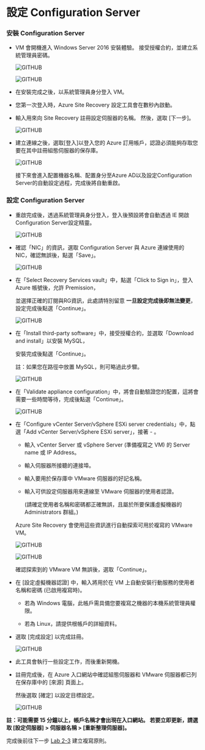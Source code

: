 # 設定 Configuration Server

### 安裝 Configuration Server

- VM 會開機進入 Windows Server 2016 安裝體驗。 接受授權合約，並建立系統管理員密碼。<br>
  
  ![GITHUB](https://github.com/MarkChang-Core/ASR-VMWare/blob/main/Image/image7.jpg)<br>
  
  ![GITHUB](https://github.com/MarkChang-Core/ASR-VMWare/blob/main/Image/image8.jpg)<br>
  
- 在安裝完成之後，以系統管理員身分登入 VM。<br>

- 您第一次登入時，Azure Site Recovery 設定工具會在數秒內啟動。<br>

- 輸入用來向 Site Recovery 註冊設定伺服器的名稱。 然後，選取 [下一步]。<br>

  ![GITHUB](https://github.com/MarkChang-Core/ASR-VMWare/blob/main/Image/image9.jpg)<br>

- 建立連線之後，選取[登入]以登入您的 Azure 訂用帳戶，認證必須能夠存取您要在其中註冊組態伺服器的保存庫。<br>

  ![GITHUB](https://github.com/MarkChang-Core/ASR-VMWare/blob/main/Image/image10.jpg)<br>
  
  接下來會進入配置機器名稱、配置身分至Azure AD以及設定Configuration Server的自動設定過程，完成後將自動重啟。<br>

### 設定 Configuration Server

- 重啟完成後，透過系統管理員身分登入，登入後預設將會自動透過 IE 開啟 Configuration Server設定精靈。<br>

  ![GITHUB](https://github.com/MarkChang-Core/ASR-VMWare/blob/main/Image/image11.jpg)<br>

- 確認「NIC」的資訊，選取 Configuration Server 與 Azure 連線使用的 NIC，確認無誤後，點選「Save」。<br>
   
  ![GITHUB](https://github.com/MarkChang-Core/ASR-VMWare/blob/main/Image/image12.jpg)<br>
  
- 在「Select Recovery Services vault」中，點選「Click to Sign in」，登入 Azure 帳號後，允許 Premission，<br>

  並選擇正確的訂閱與RG資訊，此處請特別留意 **一旦設定完成後即無法變更**，設定完成後點選「Continue」。<br>

  ![GITHUB](https://github.com/MarkChang-Core/ASR-VMWare/blob/main/Image/image13.jpg)<br>
 
- 在「Install third-party software」中，接受授權合約，並選取「Download and install」以安裝 MySQL，<br>

  安裝完成後點選「Continue」。<br>

  註：如果您在路徑中放置 MySQL，則可略過此步驟。<br>

  ![GITHUB](https://github.com/MarkChang-Core/ASR-VMWare/blob/main/Image/image14.jpg)<br>

- 在「Validate appliance configuration」中，將會自動驗證您的配置，這將會需要一些時間等待，完成後點選「Continue」。<br>

  ![GITHUB](https://github.com/MarkChang-Core/ASR-VMWare/blob/main/Image/image14.jpg)<br>

- 在「Configure vCenter Server/vSphere ESXi server credentials」中，點選「Add vCenter Server/vSphere ESXi server」，接著 - 。<br>

  - 輸入 vCenter Server 或 vSphere Server (準備複寫之 VM) 的 Server name 或 IP Address。<br>

  - 輸入伺服器所接聽的連接埠。<br>
  
  - 輸入要用於保存庫中 VMware 伺服器的好記名稱。<br>

  - 輸入可供設定伺服器用來連線至 VMware 伺服器的使用者認證。<br>
    
    (請確定使用者名稱和密碼都正確無誤，且屬於所要保護虛擬機器的 Administrators 群組。) <br>

  Azure Site Recovery 會使用這些資訊進行自動探索可用於複寫的 VMware VM。<br>
  
  ![GITHUB](https://github.com/MarkChang-Core/ASR-VMWare/blob/main/Image/image15.jpg)<br>
  
  ![GITHUB](https://github.com/MarkChang-Core/ASR-VMWare/blob/main/Image/image16.jpg)<br>
  
  確認探索到的 VMware VM 無誤後，選取「Continue」。<br>






- 在 [設定虛擬機器認證] 中，輸入將用於在 VM 上自動安裝行動服務的使用者名稱和密碼 (已啟用複寫時)。<br>

  - 若為 Windows 電腦，此帳戶需具備您要複寫之機器的本機系統管理員權限。<br>

  - 若為 Linux，請提供根帳戶的詳細資料。<br>
  
- 選取 [完成設定] 以完成註冊。<br>
  
  ![GITHUB](https://github.com/MarkChang-Core/ASR-VMWare/blob/main/Image/lab9.jpg)<br>
  
- 此工具會執行一些設定工作，而後重新開機。<br>

- 註冊完成後，在 Azure 入口網站中確認組態伺服器和 VMware 伺服器都已列在保存庫中的 [來源] 頁面上。<br>
  
  然後選取 [確定] 以設定目標設定。<br>

  ![GITHUB](https://github.com/MarkChang-Core/ASR-VMWare/blob/main/Image/lab10.jpg)<br>

**註：可能需要 15 分鐘以上，帳戶名稱才會出現在入口網站。 若要立即更新，請選取 [設定伺服器] > 伺服器名稱 > [重新整理伺服器]。**

完成後前往下一步 [Lab 2-3](https://github.com/MarkChang-Core/ASR-VMWare/blob/main/Lab2-3.md) 建立複寫原則。

